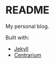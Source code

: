 # README

My personal blog.

Built with:
* [Jekyll](https://jekyllrb.com)
* [Centrarium](https://github.com/bencentra/centrarium)

